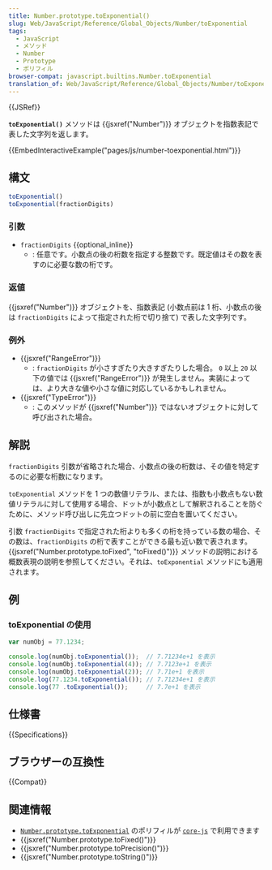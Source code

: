 ```yaml
---
title: Number.prototype.toExponential()
slug: Web/JavaScript/Reference/Global_Objects/Number/toExponential
tags:
  - JavaScript
  - メソッド
  - Number
  - Prototype
  - ポリフィル
browser-compat: javascript.builtins.Number.toExponential
translation_of: Web/JavaScript/Reference/Global_Objects/Number/toExponential
---
```

{{JSRef}}

**`toExponential()`** メソッドは {{jsxref("Number")}} オブジェクトを指数表記で表した文字列を返します。

{{EmbedInteractiveExample("pages/js/number-toexponential.html")}}

## 構文

```js
toExponential()
toExponential(fractionDigits)
```

### 引数

- `fractionDigits` {{optional_inline}}
  - : 任意です。小数点の後の桁数を指定する整数です。既定値はその数を表すのに必要な数の桁です。

### 返値

{{jsxref("Number")}} オブジェクトを、指数表記 (小数点前は 1 桁、小数点の後は `fractionDigits` によって指定された桁で切り捨て) で表した文字列です。

### 例外

- {{jsxref("RangeError")}}
  - : `fractionDigits` が小さすぎたり大きすぎたりした場合。 `0` 以上 `20` 以下の値では {{jsxref("RangeError")}} が発生しません。実装によっては、より大きな値や小さな値に対応しているかもしれません。
- {{jsxref("TypeError")}}
  - : このメソッドが {{jsxref("Number")}} ではないオブジェクトに対して呼び出された場合。

## 解説

`fractionDigits` 引数が省略された場合、小数点の後の桁数は、その値を特定するのに必要な桁数になります。

`toExponential` メソッドを 1 つの数値リテラル、または、指数も小数点もない数値リテラルに対して使用する場合、ドットが小数点として解釈されることを防ぐために、メソッド呼び出しに先立つドットの前に空白を置いてください。

引数 `fractionDigits` で指定された桁よりも多くの桁を持っている数の場合、その数は、`fractionDigits` の桁で表すことができる最も近い数で表されます。{{jsxref("Number.prototype.toFixed", "toFixed()")}} メソッドの説明における概数表現の説明を参照してください。それは、`toExponential` メソッドにも適用されます。

## 例

### toExponential の使用

```js
var numObj = 77.1234;

console.log(numObj.toExponential());  // 7.71234e+1 を表示
console.log(numObj.toExponential(4)); // 7.7123e+1 を表示
console.log(numObj.toExponential(2)); // 7.71e+1 を表示
console.log(77.1234.toExponential()); // 7.71234e+1 を表示
console.log(77 .toExponential());     // 7.7e+1 を表示
```

## 仕様書

{{Specifications}}

## ブラウザーの互換性

{{Compat}}

## 関連情報

- [`Number.prototype.toExponential`](https://github.com/zloirock/core-js) のポリフィルが [`core-js`](https://github.com/zloirock/core-js) で利用できます
- {{jsxref("Number.prototype.toFixed()")}}
- {{jsxref("Number.prototype.toPrecision()")}}
- {{jsxref("Number.prototype.toString()")}}
